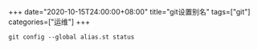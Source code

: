 +++
date="2020-10-15T24:00:00+08:00"
title="git设置别名"
tags=["git"]
categories=["运维"]
+++

`git config --global alias.st status`

